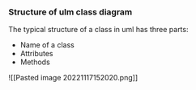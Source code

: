
### Structure of ulm class diagram

The typical structure of a class in uml has three parts:
- Name of a class
- Attributes
- Methods

![[Pasted image 20221117152020.png]]

